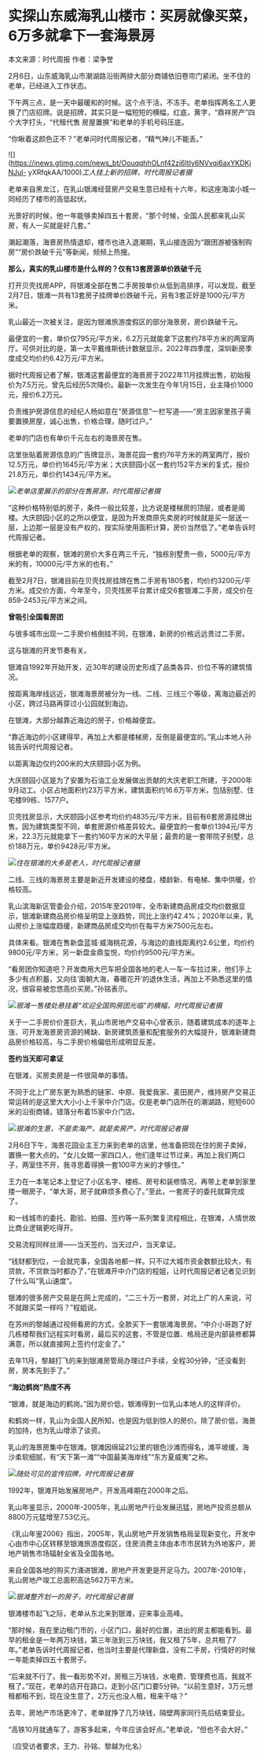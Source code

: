 # 实探山东威海乳山楼市：买房就像买菜，6万多就拿下一套海景房

本文来源：时代周报 作者：梁争誉

2月6日，山东威海乳山市潮湖路沿街两排大部分商铺依旧卷帘门紧闭。坐不住的老单，已经进入工作状态。

下午两三点，是一天中最暖和的时候。这个点干活，不冻手。老单指挥两名工人更换了门店招牌。说是招牌，其实只是一幅短短的横幅，红底，黄字，“鼎祥房产”四个大字打头，“代租代售
房屋置换”和老单的手机号码压底。

“你瞅着这颜色正不？”老单问时代周报记者，“精气神儿不能丢。”

![](https://inews.gtimg.com/news_bt/OouqqhhOLnf42zi6ltIy6NVvqi6axYKDKjNJul-
yXRfqkAA/1000)_工人挂上新的招牌，时代周报记者摄_

老单来自黑龙江，在乳山银滩经营房产交易生意已经有十六年，和这座海滨小城一同经历了楼市的高低起伏。

光景好的时候，他一年能够卖掉四五十套房，“那个时候，全国人民都来乳山买房，有人一买就是好几套。”

潮起潮落，海景房热情退却，楼市也进入退潮期，乳山接连因为“跟团游被强制购房”“房价跌破千元”等新闻，频频上热搜。

**那么，真实的乳山楼市是什么样的？仅有13套房源单价跌破千元**

打开贝壳找房APP，将银滩全部在售二手房按单价从低到高排序，可以发现，截至2月7日，银滩一共有13套房子挂牌单价跌破千元，另有3套正好是1000元/平方米。

乳山最近一次被关注，是因为银滩旅游度假区的部分海景房，房价跌破千元。

最便宜的一套，单价仅795元/平方米，6.2万元就能拿下这套约78平方米的两室两厅。可供对比的是，第一太平戴维斯统计数据显示，2022年四季度，深圳新房季度成交均价约6.42万元/平方米。

据时代周报记者了解，银滩这套最便宜的海景房于2022年11月挂牌出售，初始报价为7.5万元，曾先后经历5次降价。最新一次发生在今年1月15日，业主降价1000元，报价6.2万元。

负责维护房源信息的经纪人杨如意在“房源信息”一栏写道——“房主因家里孩子需要置换房屋，诚心出售，价格合理，随时过户。”

老单的门店也有单价千元左右的海景房在售。

店里张贴着房源信息的广告牌显示，海景花园一套约76平方米的两室两厅，报价12.5万元，单价约1645元/平方米；大庆颐园小区一套约152平方米的复式，报价21.8万元，单价约1434元/平方米。

![](https://inews.gtimg.com/newsapp_bt/0/15650957684/1000)_老单店里展示的部分在售房源，时代周报记者摄_

“这种价格特别低的房子，条件一般比较差，比方说是楼梯房的顶层，或者是阁楼。大庆颐园小区的之所以便宜，是因为开发商原先卖房的时候就是买一层送一层，上边那一层是没有产权的，按实际使用面积计算，房价当然低了。”老单告诉时代周报记者。

根据老单的观察，银滩的房价大多在两三千元，“独栋别墅贵一些，5000元/平方米的有，10000元/平方米的也有。”

截至2月7日，银滩目前在贝壳找房挂牌在售二手房有1805套，均价约3200元/平方米。成交价方面，今年至今，贝壳找房平台累计成交6套银滩二手房，成交价在859-2453元/平方米之间。

**曾吸引全国看房团**

与很多城市出现一二手房价格倒挂不同，在银滩，新房的价格远远贵过二手房。

这与银滩的开发节奏有关。

银滩自1992年开始开发，近30年的建设历史形成了品类各异、价位不等的建筑情况。

按距离海岸线远近，银滩海景房被分为一线、二线、三线三个等级，离海边最近的小区，跨过马路再穿过小公园就到海边。

在银滩，大部分越靠近海边的房子，价格越便宜。

“靠近海边的小区建得早，再加上大都是楼梯房，反倒是最便宜的。”乳山本地人孙铭告诉时代周报记者。

以距离海边仅约200米的大庆颐园小区为例。

大庆颐园小区是为了安置为石油工业发展做出贡献的大庆老职工所建，于2000年9月动工。小区占地面积约23万平方米，建筑面积约16.6万平方米，包括别墅、住宅楼99栋、1577户。

贝壳找房显示，大庆颐园小区参考均价约4835元/平方米，目前有6套房源挂牌出售。因为建筑类型不同，单套房源价格差异较大。最便宜的一套单价1394元/平方米，22.3万元就能拿下一套约160平方米的大平层；最贵的是一套带院子别墅，总价188万元，单价9428元/平方米。

![](https://inews.gtimg.com/newsapp_bt/0/15650957808/1000)_住在银滩的大多是老人，时代周报记者摄_

二线、三线的海景房主要是新近开发建设的楼盘，楼龄新、有电梯、集中供暖，价格较高。

乳山滨海新区管委会介绍，2015年至2019年，全市新建商品房成交均价数据显示，银滩新建商品房价格呈明显上涨趋势，同比上涨约42.4%；2020年以来，乳山房价上涨幅度趋缓，新建商品房成交均价在每平方米7500元左右。

具体来看。银滩在售新盘蓝城·威海桃花源，与海边的直线距离约2.6公里，均价约9800元/平方米，另一新盘金鼎玺悦，均价约9500元/平方米。

“看房团你知道吧？开发商用大巴车把全国各地的老人一车一车拉过来，他们手上多少有点积蓄，又向往‘面朝大海，春暖花开’的退休生活，再加上不熟悉这里的情况，很容易被忽悠高价买房。”孙铭表示。

![](https://inews.gtimg.com/newsapp_bt/0/15650957909/1000)_银滩一售楼处悬挂着“欢迎全国购房团光临”的横幅，时代周报记者摄_

关于一二手房价价差巨大，乳山市房地产交易中心曾表示，随着建筑成本的逐年上涨、可开发海景房资源的稀缺、新房建筑质量和配套服务的大幅提升，银滩新建商品房价格较高，与二手房价格偏低形成明显反差。

**签约当天即可拿证**

在银滩，买房卖房是一件很简单的事情。

不同于北上广房东更为熟悉的链家、中原、我爱我家、麦田房产，维持房产交易正常运转的是这里大大小小上千家中介门店。仅是老单门店所在的潮湖路，短短600米的沿街商铺，错落分布着15家中介门店。

![](https://inews.gtimg.com/newsapp_bt/0/15650957952/1000)_银滩的生意，不是卖海产，就是卖房产，时代周报记者摄_

2月6日下午，海景花园业主王力来到老单的店里，他准备把现在住的房子卖掉，置换一套大点的。“女儿女婿一家四口人，他们逢年过节过来，再加上我们两口子，两室住不开，我寻思着得换一套100平方米的才够住。”

王力在一本笔记本上登记了小区名字、楼栋、房号和装修情况，再带上老单到家里搂一眼房子，“单大哥，房子就麻烦多费心了。”至此，一套房子的委托就算完成了。

和一线城市的委托、勘验、拍摄、签约等一系列繁复流程相比，在银滩，人情世故比商业逻辑更吃得开。

交易流程同样丝滑——当天签约，当天过户，当天拿证。

“钱财都到位，一会就完事，全国各地都一样。只不过大城市资金数额比较大，有贷款，不贷款当时都办了，”在银滩开中介门店的程姐，让时代周报记者记者见识到了什么叫“乳山速度”。

银滩的很多房产交易是在网上完成的，“二三十万一套房，对北上广的人来说，可不就跟买菜一样吗？”程姐说。

在苏州的黎越通过视频看房的方式，全款买下一套银滩海景房。“中介小哥跑了好几栋楼帮我们远程实时看房，最后买的这套，不管是位置、格局还是内部装修都算满意，所以就直接网上签约付定金了。”

去年11月，黎越打飞的来到银滩房管局办理过户手续，全程30分钟，“还没看到房，房本先到手了。”

**“海边鹤岗”热度不再**

“银滩，就是海边的鹤岗。”因为房价低，银滩得到一位乳山本地人的这样评价。

和鹤岗一样，乳山为全国人民所知，也是因为低到惊人的房价。除了房价低，海景的加持，也为乳山增添了谈资。

乳山的海景房集中在银滩。银滩因绵延21公里的银色沙滩而得名，滩平坡缓，海沙柔软细腻，有“天下第一滩”“中国最美海岸线”“东方夏威夷”之称。

![](https://inews.gtimg.com/newsapp_bt/0/15650958027/1000)_随处可见的宣传招牌，时代周报记者摄_

1992年，银滩开始发展房地产，开发高峰期在2000年之后。

乳山年鉴显示，2000年-2005年，乳山房地产行业发展迅猛，房地产投资总额从8800万元猛增至7.53亿元。

《乳山年鉴2006》指出，2005年，乳山房地产开发销售格局呈现新变化，开发中心由市中心区转移至银滩旅游度假区，住房消费主体由本市市民转为外地客户，房地产销售市场辐射全省及全国各地。

来自全国各地的购买力涌进银滩，房地产开发更是开足马力。2007年-2010年，乳山房地产竣工总面积高达562万平方米。

![](https://inews.gtimg.com/newsapp_bt/0/15650958086/1000)_银滩整齐划一的房子，时代周报记者摄_

银滩楼市起飞之际，老单从东北来到银滩，迎来事业高峰。

“那时候，我在里边租门市的，小区门口，最好的位置，进出的房主都能看到。最早的租金是一年两万块钱，第三年涨到三万块钱，我又租了5年，总共租了7年。”老单告诉时代周报记者，他当时主要是代理新盘，没有二手房，行情好的时候一年能卖掉四五十套房子。

“后来就不行了。我一看形势不对，房租三万块钱，水电费、管理费也高，我就不租了。”现在，老单的店开在路口，走到小区门口要5分钟。“以前生意好，3万元想租都租不到，现在没生意了，2万元也没人租，租来干啥？”

去年，房地产市场更冷了，老单就挣了几万块钱，隔壁两家同行先后结束营业。

“高铁10月就通车了，游客多起来，今年应该会好点。”老单说，“但也不会大好。”

（应受访者要求，王力、孙铭、黎越为化名）

